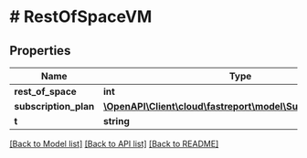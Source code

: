 # # RestOfSpaceVM

## Properties

Name | Type | Description | Notes
------------ | ------------- | ------------- | -------------
**rest_of_space** | **int** |  | [optional]
**subscription_plan** | [**\OpenAPI\Client\cloud\fastreport\model\SubscriptionPlanVM**](SubscriptionPlanVM.md) |  | [optional]
**t** | **string** |  |

[[Back to Model list]](../../README.md#models) [[Back to API list]](../../README.md#endpoints) [[Back to README]](../../README.md)
